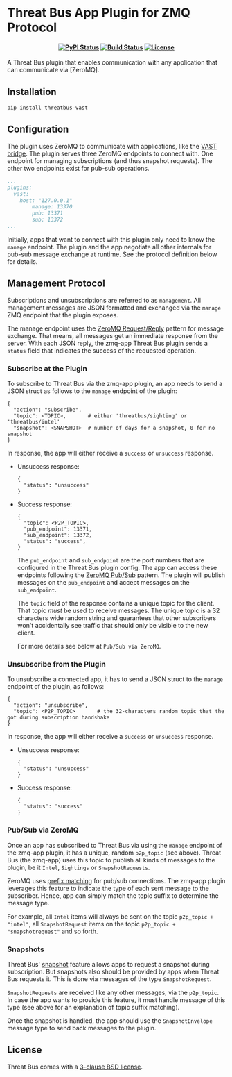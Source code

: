 Threat Bus App Plugin for ZMQ Protocol
======================================

<h4 align="center">

[![PyPI Status][pypi-badge]][pypi-url]
[![Build Status][ci-badge]][ci-url]
[![License][license-badge]][license-url]

</h4>

A Threat Bus plugin that enables communication with any application that can
communicate via [ZeroMQ].


## Installation

```sh
pip install threatbus-vast
```

## Configuration

The plugin uses ZeroMQ to communicate with applications, like the
[VAST bridge](https://github.com/tenzir/threatbus/tree/master/apps/vast). The
plugin serves three ZeroMQ endpoints to connect with. One endpoint for managing
subscriptions (and thus snapshot requests). The other two endpoints exist
for pub-sub operations.

```yaml
...
plugins:
  vast:
    host: "127.0.0.1"
        manage: 13370
        pub: 13371
        sub: 13372
...
```

Initially, apps that want to connect with this plugin only need to know the
`manage` endpoint. The plugin and the app negotiate all other internals for
pub-sub message exchange at runtime. See the protocol definition below for
details.

## Management Protocol

Subscriptions and unsubscriptions are referred to as `management`. All
management messages are JSON formatted and exchanged via the `manage` ZMQ
endpoint that the plugin exposes.

The manage endpoint uses the
[ZeroMQ Request/Reply](https://learning-0mq-with-pyzmq.readthedocs.io/en/latest/pyzmq/patterns/client_server.html)
pattern for message exchange. That means, all messages get an immediate response
from the server. With each JSON reply, the zmq-app Threat Bus plugin sends a
`status` field that indicates the success of the requested operation.

### Subscribe at the Plugin

To subscribe to Threat Bus via the zmq-app plugin, an app needs to send a JSON
struct as follows to the `manage` endpoint of the plugin:

```
{
  "action": "subscribe",
  "topic": <TOPIC>,       # either 'threatbus/sighting' or 'threatbus/intel'
  "snapshot": <SNAPSHOT>  # number of days for a snapshot, 0 for no snapshot
}
```
In response, the app will either receive a `success` or `unsuccess` response.

- Unsuccess response:
  ```
  {
    "status": "unsuccess"
  }
  ```
- Success response:
  ```
  {
    "topic": <P2P_TOPIC>,
    "pub_endpoint": 13371,
    "sub_endpoint": 13372,
    "status": "success",
  }
  ```

  The `pub_endpoint` and `sub_endpoint` are the port numbers that are configured
  in the Threat Bus plugin config. The app can access these endpoints following
  the [ZeroMQ Pub/Sub](https://learning-0mq-with-pyzmq.readthedocs.io/en/latest/pyzmq/patterns/pubsub.html)
  pattern. The plugin will publish messages on the `pub_endpoint` and accept
  messages on the `sub_endpoint`.

  The `topic` field of the response contains a unique topic for the client. That
  topic _must_ be used to receive messages. The unique topic is a 32 characters
  wide random string and guarantees that other subscribers won't accidentally
  see traffic that should only be visible to the new client.
  
  For more details see below at `Pub/Sub via ZeroMQ`.

### Unsubscribe from the Plugin

To unsubscribe a connected app, it has to send a JSON struct to the `manage`
endpoint of the plugin, as follows:

```
{
  "action": "unsubscribe",
  "topic": <P2P_TOPIC>       # the 32-characters random topic that the got during subscription handshake
}
```

In response, the app will either receive a `success` or `unsuccess` response.

- Unsuccess response:
  ```
  {
    "status": "unsuccess"
  }
  ```
- Success response:
  ```
  {
    "status": "success"
  }
  ```

### Pub/Sub via ZeroMQ

Once an app has subscribed to Threat Bus via using the `manage` endpoint of the
zmq-app plugin, it has a unique, random `p2p_topic` (see above). Threat Bus
(the zmq-app) uses this topic to publish all kinds of messages to the plugin, be
it `Intel`, `Sightings` or `SnapshotRequests`.

ZeroMQ uses [prefix matching](https://zeromq.org/socket-api/#topics) for pub/sub
connections. The zmq-app plugin leverages this feature to indicate the type of
each sent message to the subscriber. Hence, app can simply match the topic
suffix to determine the message type.

For example, all `Intel` items will always be sent on the topic
`p2p_topic + "intel"`, all `SnapshotRequest` items on the topic
`p2p_topic + "snapshotrequest"` and so forth.

### Snapshots

Threat Bus' [snapshot](https://docs.tenzir.com/threatbus/features/snapshotting)
feature allows apps to request a snapshot during subscription. But snapshots
also should be provided by apps when Threat Bus requests it. This is done via
messages of the type `SnapshotRequest`.

`SnapshotRequests` are received like any other messages, via the `p2p_topic`. In
case the app wants to provide this feature, it must handle message of this type
(see above for an explanation of topic suffix matching).

Once the snapshot is handled, the app should use the `SnapshotEnvelope` message
type to send back messages to the plugin.

## License

Threat Bus comes with a [3-clause BSD license][license-url].

[pypi-badge]: https://img.shields.io/pypi/v/threatbus-vast.svg
[pypi-url]: https://pypi.org/project/threatbus-vast
[ci-url]: https://github.com/tenzir/threatbus/actions?query=branch%3Amaster
[ci-badge]: https://github.com/tenzir/threatbus/workflows/Python%20Egg/badge.svg?branch=master
[license-badge]: https://img.shields.io/badge/license-BSD-blue.svg
[license-url]: https://github.com/tenzir/threatbus/blob/master/COPYING
